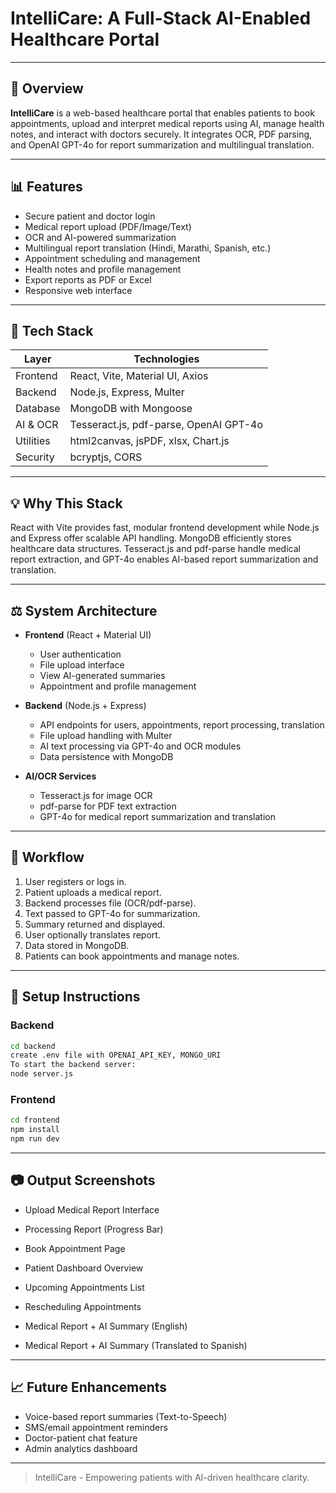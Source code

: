 # IntelliCare: A Full-Stack AI-Enabled Healthcare Portal

---

## 📅 Overview

**IntelliCare** is a web-based healthcare portal that enables patients to book appointments, upload and interpret medical reports using AI, manage health notes, and interact with doctors securely. It integrates OCR, PDF parsing, and OpenAI GPT-4o for report summarization and multilingual translation.

---

## 📊 Features

- Secure patient and doctor login
- Medical report upload (PDF/Image/Text)
- OCR and AI-powered summarization
- Multilingual report translation (Hindi, Marathi, Spanish, etc.)
- Appointment scheduling and management
- Health notes and profile management
- Export reports as PDF or Excel
- Responsive web interface

---

## 💪 Tech Stack

| Layer         | Technologies |
|---------------|--------------|
| Frontend      | React, Vite, Material UI, Axios |
| Backend       | Node.js, Express, Multer |
| Database      | MongoDB with Mongoose |
| AI & OCR      | Tesseract.js, pdf-parse, OpenAI GPT-4o |
| Utilities     | html2canvas, jsPDF, xlsx, Chart.js |
| Security      | bcryptjs, CORS |

---

## 💡 Why This Stack

React with Vite provides fast, modular frontend development while Node.js and Express offer scalable API handling. MongoDB efficiently stores healthcare data structures. Tesseract.js and pdf-parse handle medical report extraction, and GPT-4o enables AI-based report summarization and translation.

---

## ⚖️ System Architecture

- **Frontend** (React + Material UI)
  - User authentication
  - File upload interface
  - View AI-generated summaries
  - Appointment and profile management

- **Backend** (Node.js + Express)
  - API endpoints for users, appointments, report processing, translation
  - File upload handling with Multer
  - AI text processing via GPT-4o and OCR modules
  - Data persistence with MongoDB

- **AI/OCR Services**
  - Tesseract.js for image OCR
  - pdf-parse for PDF text extraction
  - GPT-4o for medical report summarization and translation

---

## 🔄 Workflow

1. User registers or logs in.
2. Patient uploads a medical report.
3. Backend processes file (OCR/pdf-parse).
4. Text passed to GPT-4o for summarization.
5. Summary returned and displayed.
6. User optionally translates report.
7. Data stored in MongoDB.
8. Patients can book appointments and manage notes.

---

## 🔧 Setup Instructions

### Backend
```bash
cd backend
create .env file with OPENAI_API_KEY, MONGO_URI
To start the backend server:
node server.js 
```

### Frontend
```bash
cd frontend
npm install
npm run dev
```
---

## 📷 Output Screenshots

- Upload Medical Report Interface

- Processing Report (Progress Bar)

- Book Appointment Page

- Patient Dashboard Overview

- Upcoming Appointments List

- Rescheduling Appointments

- Medical Report + AI Summary (English)

- Medical Report + AI Summary (Translated to Spanish)

---

## 📈 Future Enhancements

- Voice-based report summaries (Text-to-Speech)
- SMS/email appointment reminders
- Doctor-patient chat feature
- Admin analytics dashboard

---

> IntelliCare - Empowering patients with AI-driven healthcare clarity.

